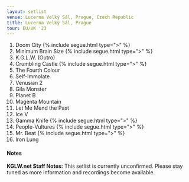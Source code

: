 ```yaml
---
layout: setlist
venue: Lucerna Velký Sál, Prague, Czech Republic
title: Lucerna Velký Sál, Prague
tour: EU/UK '23
---
```


1. Doom City {% include segue.html type=">" %}
2. Minimum Brain Size {% include segue.html type=">" %}
3. K.G.L.W. (Outro)
4. Crumbling Castle {% include segue.html type=">" %}
5. The Fourth Colour
6. Self-Immolate
7. Venusian 2
8. Gila Monster
9. Planet B
10. Magenta Mountain
11. Let Me Mend the Past
12. Ice V
13. Gamma Knife {% include segue.html type=">" %}
14. People-Vultures {% include segue.html type=">" %}
15. Mr. Beat {% include segue.html type=">" %}
16. Iron Lung

#### Notes

**KGLW.net Staff Notes:**
This setlist is currently unconfirmed. Please stay tuned as more information and recordings become available.
